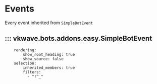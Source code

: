 # Events

Every event inherited from `SimpleBotEvent`

## ::: vkwave.bots.addons.easy.SimpleBotEvent
        rendering:
            show_root_heading: true
            show_source: false
        selection:
            inherited_members: true
            filters:
              - "!^_"
